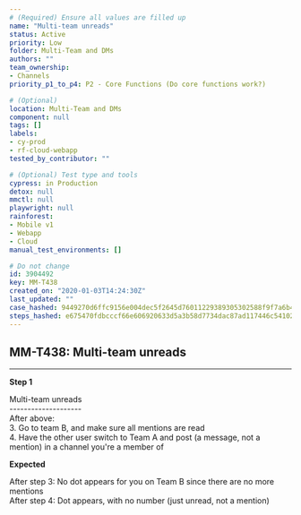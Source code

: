 ```yaml
---
# (Required) Ensure all values are filled up
name: "Multi-team unreads"
status: Active
priority: Low
folder: Multi-Team and DMs
authors: ""
team_ownership: 
- Channels
priority_p1_to_p4: P2 - Core Functions (Do core functions work?)

# (Optional)
location: Multi-Team and DMs
component: null
tags: []
labels: 
- cy-prod
- rf-cloud-webapp
tested_by_contributor: ""

# (Optional) Test type and tools
cypress: in Production
detox: null
mmctl: null
playwright: null
rainforest: 
- Mobile v1
- Webapp
- Cloud
manual_test_environments: []

# Do not change
id: 3904492
key: MM-T438
created_on: "2020-01-03T14:24:30Z"
last_updated: ""
case_hashed: 9449270d6ffc9156e004dec5f2645d76011229389305302588f9f7a6b42090ce6bc67eff10cdce46d52bf4a83d69d338
steps_hashed: e675470fdbcccf66e606920633d5a3b58d7734dac87ad117446c54102b0329a00d628f67ea55f34b03ba1e63dafd52fe
---
```


<!-- (Auto-generated) Based on frontmatter's "key" and "name" -->

## MM-T438: Multi-team unreads

---

**Step 1**

Multi-team unreads\
\--------------------\
After above:\
3\. Go to team B, and make sure all mentions are read\
4\. Have the other user switch to Team A and post (a message, not a mention) in a channel you're a member of

**Expected**

After step 3: No dot appears for you on Team B since there are no more mentions\
After step 4: Dot appears, with no number (just unread, not a mention)
